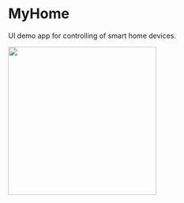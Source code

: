 # MyHome
UI demo app for controlling of smart home devices.

<img src="https://github.com/Dhruv-Kapoor/MyHome/blob/master/gif/video.gif" width=300>
